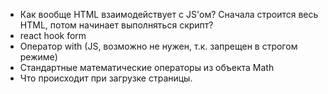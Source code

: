 * Как вообще HTML взаимодействует с JS'ом? Сначала строится весь HTML, потом начинает выполняться скрипт?
* react hook form
* Оператор with (JS, возможно не нужен, т.к. запрещен в строгом режиме)
* Стандартные математические операторы из объекта Math
* Что происходит при загрузке страницы.

